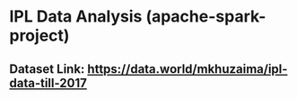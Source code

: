 # IPL Data Analysis (apache-spark-project)
## Dataset Link: https://data.world/mkhuzaima/ipl-data-till-2017
